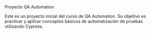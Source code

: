 Proyecto QA Automation

Este es un proyecto inicial del curso de QA Automation. Su objetivo es practicar y aplicar conceptos básicos de automatización de pruebas utilizando Cypress.
